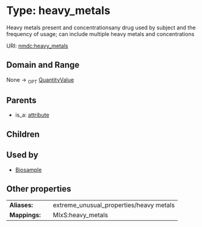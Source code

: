 
# Type: heavy_metals


Heavy metals present and concentrationsany drug used by subject and the frequency of usage; can include multiple heavy metals and concentrations

URI: [nmdc:heavy_metals](https://microbiomedata/meta/heavy_metals)


## Domain and Range

None ->  <sub>OPT</sub> [QuantityValue](QuantityValue.md)

## Parents

 *  is_a: [attribute](attribute.md)

## Children


## Used by

 * [Biosample](Biosample.md)

## Other properties

|  |  |  |
| --- | --- | --- |
| **Aliases:** | | extreme_unusual_properties/heavy metals |
| **Mappings:** | | MIxS:heavy_metals |

